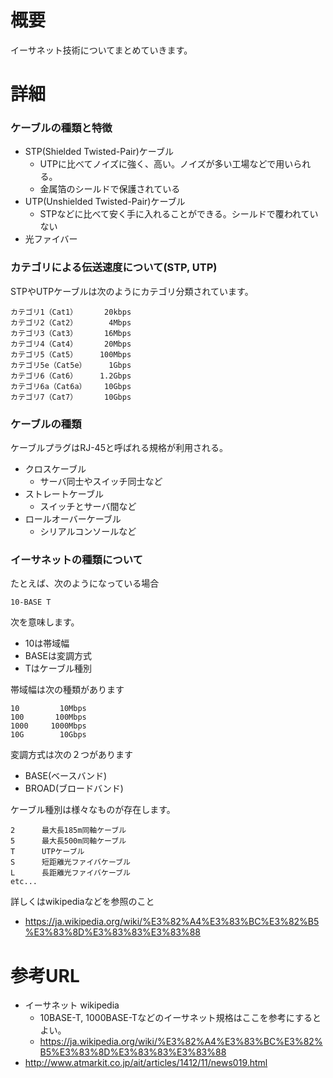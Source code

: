 # 概要
イーサネット技術についてまとめていきます。

# 詳細

### ケーブルの種類と特徴
- STP(Shielded Twisted-Pair)ケーブル
  - UTPに比べてノイズに強く、高い。ノイズが多い工場などで用いられる。
  - 金属箔のシールドで保護されている
- UTP(Unshielded Twisted-Pair)ケーブル
  - STPなどに比べて安く手に入れることができる。シールドで覆われていない
- 光ファイバー
  

### カテゴリによる伝送速度について(STP, UTP)
STPやUTPケーブルは次のようにカテゴリ分類されています。
```
カテゴリ1（Cat1）      20kbps
カテゴリ2（Cat2）       4Mbps
カテゴリ3（Cat3）      16Mbps
カテゴリ4（Cat4）      20Mbps
カテゴリ5（Cat5）     100Mbps
カテゴリ5e（Cat5e）     1Gbps
カテゴリ6（Cat6）     1.2Gbps
カテゴリ6a（Cat6a）    10Gbps
カテゴリ7（Cat7）      10Gbps
```

### ケーブルの種類
ケーブルプラグはRJ-45と呼ばれる規格が利用される。
- クロスケーブル
  - サーバ同士やスイッチ同士など
- ストレートケーブル
  - スイッチとサーバ間など
- ロールオーバーケーブル
  - シリアルコンソールなど

### イーサネットの種類について

たとえば、次のようになっている場合
```
10-BASE T
```

次を意味します。
- 10は帯域幅
- BASEは変調方式
- Tはケーブル種別

帯域幅は次の種類があります
```
10         10Mbps
100       100Mbps
1000     1000Mbps
10G        10Gbps
```

変調方式は次の２つがあります
- BASE(ベースバンド)
- BROAD(ブロードバンド)

ケーブル種別は様々なものが存在します。
```
2      最大長185m同軸ケーブル
5      最大長500m同軸ケーブル
T      UTPケーブル
S      短距離光ファイバケーブル
L      長距離光ファイバケーブル
etc...
```
詳しくはwikipediaなどを参照のこと
- https://ja.wikipedia.org/wiki/%E3%82%A4%E3%83%BC%E3%82%B5%E3%83%8D%E3%83%83%E3%83%88

# 参考URL
- イーサネット wikipedia
  - 10BASE-T, 1000BASE-Tなどのイーサネット規格はここを参考にするとよい。
  - https://ja.wikipedia.org/wiki/%E3%82%A4%E3%83%BC%E3%82%B5%E3%83%8D%E3%83%83%E3%83%88
- http://www.atmarkit.co.jp/ait/articles/1412/11/news019.html
